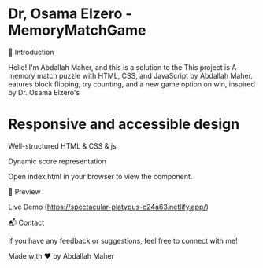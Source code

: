 # Dr, Osama Elzero - MemoryMatchGame

🌟 Introduction

Hello! I'm Abdallah Maher, and this is a solution to the This project is A memory match puzzle with HTML, CSS, and JavaScript by Abdallah Maher.
 eatures block flipping, try counting, and a new game option on win, inspired by Dr. Osama Elzero's 

 
# Responsive and accessible design

Well-structured HTML & CSS & js

Dynamic score representation


Open index.html in your browser to view the component.

🎨 Preview

Live Demo (https://spectacular-platypus-c24a63.netlify.app/)

📬 Contact

If you have any feedback or suggestions, feel free to connect with me!

Made with ❤️ by Abdallah Maher

